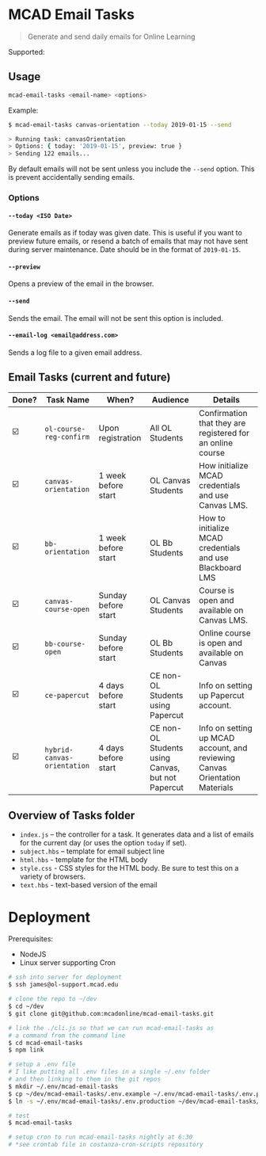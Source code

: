 # MCAD Email Tasks

> Generate and send daily emails for Online Learning

Supported:

## Usage

```sh
mcad-email-tasks <email-name> <options>
```

Example:

```sh
$ mcad-email-tasks canvas-orientation --today 2019-01-15 --send

> Running task: canvasOrientation
> Options: { today: '2019-01-15', preview: true }
> Sending 122 emails...
```

By default emails will not be sent unless you include the `--send` option. This is prevent accidentally sending emails.

### Options

#### `--today <ISO Date>`

Generate emails as if today was given date. This is useful if you want to preview future emails, or resend a batch of emails that may not have sent during server maintenance. Date should be in the format of `2019-01-15`.

#### `--preview`

Opens a preview of the email in the browser.

#### `--send`

Sends the email. The email will not be sent this option is included.

#### `--email-log <email@address.com>`

Sends a log file to a given email address.

## Email Tasks (current and future)

| Done? | Task Name                   | When?               | Audience                                          | Details                                                                     |
| ----- | --------------------------- | ------------------- | ------------------------------------------------- | --------------------------------------------------------------------------- |
| ☑️    | `ol-course-reg-confirm`     | Upon registration   | All OL Students                                   | Confirmation that they are registered for an online course                  |
| ☑️    | `canvas-orientation`        | 1 week before start | OL Canvas Students                                | How initialize MCAD credentials and use Canvas LMS.                         |
| ☑️    | `bb-orientation`            | 1 week before start | OL Bb Students                                    | How to initialize MCAD credentials and use Blackboard LMS                   |
| ☑️    | `canvas-course-open`        | Sunday before start | OL Canvas Students                                | Course is open and available on Canvas LMS.                                 |
| ☑️    | `bb-course-open`            | Sunday before start | OL Bb Students                                    | Online course is open and available on Canvas                               |
| ☑️    | `ce-papercut`               | 4 days before start | CE non-OL Students using Papercut                 | Info on setting up Papercut account.                                        |
| ☑️    | `hybrid-canvas-orientation` | 4 days before start | CE non-OL Students using Canvas, but not Papercut | Info on setting up MCAD account, and reviewing Canvas Orientation Materials |


## Overview of Tasks folder

- `index.js` – the controller for a task. It generates data and a list of emails for the current day (or uses the option `today` if set).
- `subject.hbs` – template for email subject line
- `html.hbs` - template for the HTML body
- `style.css` - CSS styles for the HTML body. Be sure to test this on a variety of browsers.
- `text.hbs` - text-based version of the email

# Deployment

Prerequisites:

- NodeJS
- Linux server supporting Cron

```sh
# ssh into server for deployment
$ ssh james@ol-support.mcad.edu

# clone the repo to ~/dev
$ cd ~/dev
$ git clone git@github.com:mcadonline/mcad-email-tasks.git

# link the ./cli.js so that we can run mcad-email-tasks as
# a command from the command line
$ cd mcad-email-tasks
$ npm link

# setup a .env file
# I like putting all .env files in a single ~/.env folder
# and then linking to them in the git repos
$ mkdir ~/.env/mcad-email-tasks
$ cp ~/dev/mcad-email-tasks/.env.example ~/.env/mcad-email-tasks/.env.production
$ ln -s ~/.env/mcad-email-tasks/.env.production ~/dev/mcad-email-tasks/.env

# test
$ mcad-email-tasks

# setup cron to run mcad-email-tasks nightly at 6:30
# *see crontab file in costanza-cron-scripts repository
```
